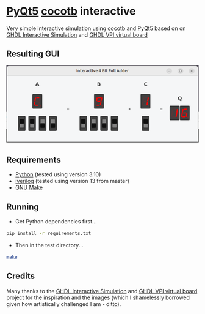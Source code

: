 # [PyQt5] [cocotb] interactive

Very simple interactive simulation using [cocotb] and [PyQt5] based on on [GHDL Interactive Simulation] and [GHDL VPI virtual board]

## Resulting GUI

![Interactive Adder Simulation](screenshot.png)

## Requirements
- [Python] (tested using version 3.10)
- [iverilog] (tested using version 13 from master)
- [GNU Make]

## Running
- Get Python dependencies first...
```bash
pip install -r requirements.txt
```
- Then in the test directory...
```bash
make
```

## Credits
Many thanks to the [GHDL Interactive Simulation] and [GHDL VPI virtual board] project for the inspiration and the images (which I shamelessly borrowed given how artistically challenged I am - ditto).

[GHDL Interactive Simulation]:  https://github.com/chuckb/ghdl-interactive-sim/blob/main/README.md
[GHDL VPI virtual board]:       https://gitlab.ensta-bretagne.fr/bollenth/ghdl-vpi-virtual-board
[GNU Make]:                     https://www.gnu.org/software/make/
[PyQt5]:                        https://pypi.org/project/PyQt5/
[Cocotb]:                       https://docs.cocotb.org/en/stable/
[Python]:                       https://www.python.org/downloads/
[iverilog]:                     https://steveicarus.github.io/iverilog/
[iverilog-src]:                 https://github.com/steveicarus/iverilog
